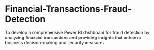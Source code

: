 # Financial-Transactions-Fraud-Detection
 To develop a comprehensive Power BI dashboard for fraud detection by analyzing financial transactions and providing insights that enhance business decision-making and security measures.
